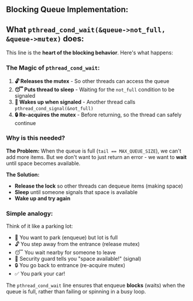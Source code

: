 ## Blocking Queue Implementation:

## What `pthread_cond_wait(&queue->not_full, &queue->mutex)` does:

This line is the **heart of the blocking behavior**. Here's what happens:

### The Magic of `pthread_cond_wait`:
1. **🔓 Releases the mutex** - So other threads can access the queue
2. **😴 Puts thread to sleep** - Waiting for the `not_full` condition to be signaled  
3. **🔔 Wakes up when signaled** - Another thread calls `pthread_cond_signal(&not_full)`
4. **🔒 Re-acquires the mutex** - Before returning, so the thread can safely continue

### Why is this needed?

**The Problem:** When the queue is full (`tail == MAX_QUEUE_SIZE`), we can't add more items. But we don't want to just return an error - we want to **wait** until space becomes available.

**The Solution:** 
- **Release the lock** so other threads can dequeue items (making space)
- **Sleep** until someone signals that space is available
- **Wake up and try again**

### Simple analogy:
Think of it like a parking lot:
- 🚗 You want to park (enqueue) but lot is full
- 🔓 You step away from the entrance (release mutex) 
- 😴 You wait nearby for someone to leave
- 🔔 Security guard tells you "space available!" (signal)
- 🔒 You go back to entrance (re-acquire mutex)
- ✅ You park your car!

The `pthread_cond_wait` line ensures that enqueue **blocks** (waits) when the queue is full, rather than failing or spinning in a busy loop.
